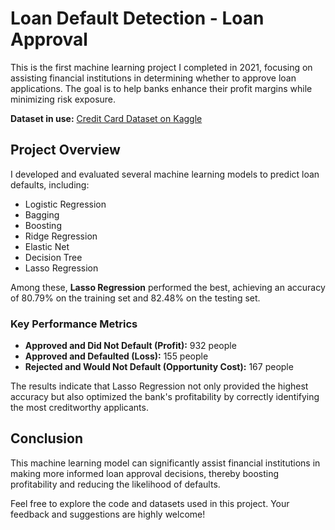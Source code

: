 # Loan Default Detection - Loan Approval

This is the first machine learning project I completed in 2021, focusing on assisting financial institutions in determining whether to approve loan applications. The goal is to help banks enhance their profit margins while minimizing risk exposure.

**Dataset in use:** [Credit Card Dataset on Kaggle](https://www.kaggle.com/datasets/mishra5001/credit-card)

## Project Overview

I developed and evaluated several machine learning models to predict loan defaults, including:

- Logistic Regression
- Bagging
- Boosting
- Ridge Regression
- Elastic Net
- Decision Tree
- Lasso Regression

Among these, **Lasso Regression** performed the best, achieving an accuracy of 80.79% on the training set and 82.48% on the testing set. 

### Key Performance Metrics

- **Approved and Did Not Default (Profit):** 932 people
- **Approved and Defaulted (Loss):** 155 people
- **Rejected and Would Not Default (Opportunity Cost):** 167 people

The results indicate that Lasso Regression not only provided the highest accuracy but also optimized the bank's profitability by correctly identifying the most creditworthy applicants.

## Conclusion

This machine learning model can significantly assist financial institutions in making more informed loan approval decisions, thereby boosting profitability and reducing the likelihood of defaults.

Feel free to explore the code and datasets used in this project. Your feedback and suggestions are highly welcome!
